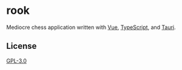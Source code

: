# rook

Mediocre chess application written with [Vue](https://vuejs.org/), [TypeScript](https://www.typescriptlang.org/), and [Tauri](https://tauri.app/).

## License

[GPL-3.0](LICENSE)
